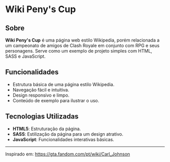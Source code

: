# Wiki Peny's Cup

## Sobre

**Wiki Peny's Cup** é uma página web estilo Wikipedia, porém relacionada a um campeonato de amigos de Clash Royale em conjunto com RPG e seus personagens. Serve como um exemplo de projeto simples com HTML, SASS e JavaScript.

## Funcionalidades

- Estrutura básica de uma página estilo Wikipedia.
- Navegação fácil e intuitiva.
- Design responsivo e limpo.
- Conteúdo de exemplo para ilustrar o uso.

## Tecnologias Utilizadas

- **HTML5**: Estruturação da página.
- **SASS**: Estilização da página para um design atrativo.
- **JavaScript**: Funcionalidades interativas básicas.

---

Inspirado em: https://gta.fandom.com/pt/wiki/Carl_Johnson

